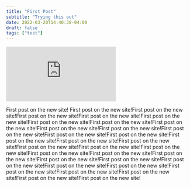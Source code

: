 ```yaml
---
title: "First Post"
subtitle: "Trying this out"
date: 2022-03-20T14:40:38-04:00
draft: false
tags: ["test"]
---
```


<iframe src="https://www.youtube.com/embed/y6bKDKFavPA" title="YouTube video player" frameborder="0" allow="accelerometer; autoplay; clipboard-write; encrypted-media; gyroscope; picture-in-picture" allowfullscreen></iframe>

First post on the new site! First post on the new site!First post on the new site!First post on the new site!First post on the new site!First post on the new site!First post on the new site!First post on the new site!First post on the new site!First post on the new site!First post on the new site!First post on the new site!First post on the new site!First post on the new site!First post on the new site!First post on the new site!First post on the new site!First post on the new site!First post on the new site!First post on the new site!First post on the new site!First post on the new site!First post on the new site!First post on the new site!First post on the new site!First post on the new site!First post on the new site!First post on the new site!First post on the new site!First post on the new site!First post on the new site!First post on the new site!First post on the new site!
